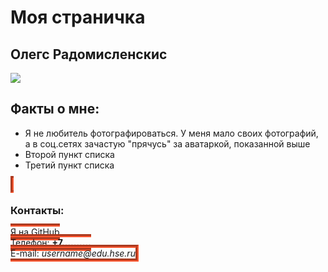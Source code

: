   <html>
    <head>
      <h1>Моя страничка </h1>
    </head>
    <body> 
      <left><h2>Олегс Радомисленскис</h2></left>
      <left><img src="https://pp.userapi.com/c410131/v410131885/11df/lIPJ0QJB5rA.jpg"></left>
      <br/>
      <h2>Факты о мне:</h2>
      <ul>
       <li>Я не любитель фотографироваться. У меня мало своих фотографий, а в соц.сетях зачастую "прячусь" за аватаркой, показанной выше</li>
       <li>Второй пункт списка</li>
       <li>Третий пункт списка</li>
      </ul>
      <span style="border-width:thick; border-style:groove; border-color:#FF5730">
      <h3>Контакты:</h3>
      Я на <a href=https://github.com/OlegsRad > GitHub </a> 
      <br/>
      Телефон: <b>+7..........</b>
      <br/>
      E-mail: <i>username@edu.hse.ru</i>
      </span>
    </body>
  </html>
